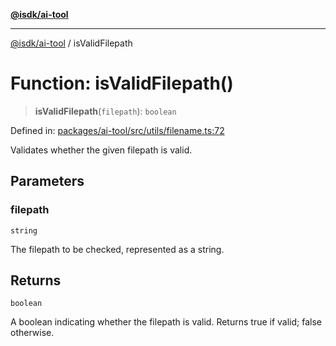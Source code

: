 [**@isdk/ai-tool**](../README.md)

***

[@isdk/ai-tool](../globals.md) / isValidFilepath

# Function: isValidFilepath()

> **isValidFilepath**(`filepath`): `boolean`

Defined in: [packages/ai-tool/src/utils/filename.ts:72](https://github.com/isdk/ai-tool.js/blob/6a89194ac34437a1bc58f7ec590cd22976939ca6/src/utils/filename.ts#L72)

Validates whether the given filepath is valid.

## Parameters

### filepath

`string`

The filepath to be checked, represented as a string.

## Returns

`boolean`

A boolean indicating whether the filepath is valid. Returns true if valid; false otherwise.
